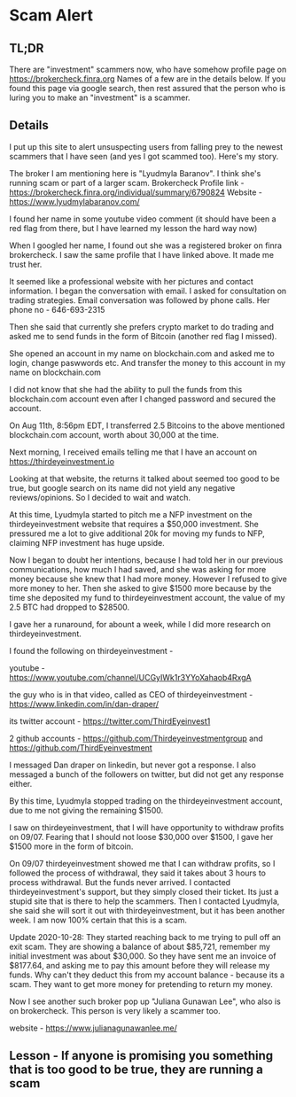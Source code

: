 # Scam Alert

## TL;DR
There are "investment" scammers now, who have somehow profile page on https://brokercheck.finra.org
Names of a few are in the details below.
If you found this page via google search, then rest assured that the person who is luring you to make an "investment" is a scammer.


## Details

I put up this site to alert unsuspecting users from falling prey to the newest scammers that I have seen (and yes I got scammed too). Here's my story.

The broker I am mentioning here is "Lyudmyla Baranov". I think she's running scam or part of a larger scam.
Brokercheck Profile link - https://brokercheck.finra.org/individual/summary/6790824
Website - https://www.lyudmylabaranov.com/

I found her name in some youtube video comment (it should have been a red flag from there, but I have learned my lesson the hard way now)

When I googled her name, I found out she was a registered broker on finra brokercheck. I saw the same profile that I have linked above. It made me trust her.

It seemed like a professional website with her pictures and contact information. I began the conversation with email. I asked for consultation on trading strategies.
Email conversation was followed by phone calls. Her phone no - 646-693-2315

Then she said that currently she prefers crypto market to do trading and asked me to send funds in the form of Bitcoin (another red flag I missed).

She opened an account in my name on blockchain.com and asked me to login, change paswwords etc. And transfer the money to this account in my name on blockchain.com

I did not know that she had the ability to pull the funds from this blockchain.com account even after I changed password and secured the account.

On Aug 11th, 8:56pm EDT, I transferred 2.5 Bitcoins to the above mentioned blockchain.com account, worth about 30,000 at the time.

Next morning, I received emails telling me that I have an account on https://thirdeyeinvestment.io

Looking at that website, the returns it talked about seemed too good to be true, but google search on its name did not yield any negative reviews/opinions. So I decided to wait and watch.

At this time, Lyudmyla started to pitch me a NFP investment on the thirdeyeinvestment website that requires a $50,000 investment. She pressured me a lot to give additional 20k for moving my funds to NFP, claiming NFP investment has huge upside.

Now I began to doubt her intentions, because I had told her in our previous communications, how much I had saved, and she was asking for more money because she knew that I had more money. However I refused to give more money to her. Then she asked to give $1500 more because by the time she deposited my fund to thirdeyeinvestment account, the value of my 2.5 BTC had dropped to $28500.

I gave her a runaround, for abount a week, while I did more research on thirdeyeinvestment.

I found the following on thirdeyeinvestment -

youtube - https://www.youtube.com/channel/UCGyIWk1r3YYoXahaob4RxgA

the guy who is in that video, called as CEO of thirdeyeinvestment - https://www.linkedin.com/in/dan-draper/

its twitter account - https://twitter.com/ThirdEyeinvest1

2 github accounts - https://github.com/Thirdeyeinvestmentgroup  and https://github.com/ThirdEyeinvestment

I messaged Dan draper on linkedin, but never got a response. I also messaged a bunch of the followers on twitter, but did not get any response either.

By this time, Lyudmyla stopped trading on the thirdeyeinvestment account, due to me not giving the remaining $1500.

I saw on thirdeyeinvestment, that I will have opportunity to withdraw profits on 09/07. Fearing that I should not loose $30,000 over $1500, I gave her $1500 more in the form of bitcoin.

On 09/07 thirdeyeinvestment showed me that I can withdraw profits, so I followed the process of withdrawal, they said it takes about 3 hours to process withdrawal.
But the funds never arrived. I contacted thirdeyeinvestment's support, but they simply closed their ticket. Its just a stupid site that is there to help the scammers. Then I contacted Lyudmyla, she said she will sort it out with thirdeyeinvestment, but it has been another week. I am now 100% certain that this is a scam.

Update 2020-10-28: They started reaching back to me trying to pull off an exit scam. They are showing a balance of about $85,721, remember my initial investment was about $30,000. So they have sent me an invoice of $8177.64, and asking me to pay this amount before they will release my funds. Why can't they deduct this from my account balance - because its a scam. They want to get more money for pretending to return my money.

Now I see another such broker pop up "Juliana Gunawan Lee", who also is on brokercheck. This person is very likely a scammer too.

website - https://www.julianagunawanlee.me/

## Lesson - If anyone is promising you something that is too good to be true, they are running a scam
